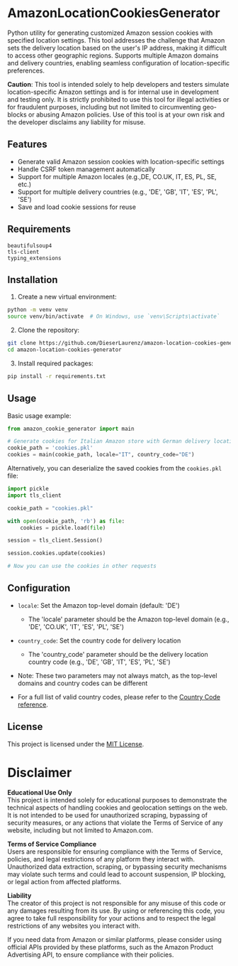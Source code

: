 # AmazonLocationCookiesGenerator

Python utility for generating customized Amazon session cookies with specified location settings. This tool addresses the challenge that Amazon sets the delivery location based on the user's IP address, making it difficult to access other geographic regions. Supports multiple Amazon domains and delivery countries, enabling seamless configuration of location-specific preferences.

**Caution**: This tool is intended solely to help developers and testers simulate location-specific Amazon settings and is for internal use in development and testing only. It is strictly prohibited to use this tool for illegal activities or for fraudulent purposes, including but not limited to circumventing geo-blocks or abusing Amazon policies. Use of this tool is at your own risk and the developer disclaims any liability for misuse.

## Features

- Generate valid Amazon session cookies with location-specific settings
- Handle CSRF token management automatically
- Support for multiple Amazon locales (e.g.,DE, CO.UK, IT, ES, PL, SE, etc.)
- Support for multiple delivery countries (e.g., 'DE', 'GB', 'IT', 'ES', 'PL', 'SE')
- Save and load cookie sessions for reuse

## Requirements

```
beautifulsoup4
tls-client
typing_extensions
```

## Installation

1. Create a new virtual environment:
```bash
python -m venv venv
source venv/bin/activate  # On Windows, use `venv\Scripts\activate`
```

2. Clone the repository:
```bash
git clone https://github.com/DieserLaurenz/amazon-location-cookies-generator.git
cd amazon-location-cookies-generator
```

3. Install required packages:
```bash
pip install -r requirements.txt
```

## Usage

Basic usage example:

```python
from amazon_cookie_generator import main

# Generate cookies for Italian Amazon store with German delivery location
cookie_path = 'cookies.pkl'
cookies = main(cookie_path, locale="IT", country_code="DE")
```

Alternatively, you can deserialize the saved cookies from the `cookies.pkl` file:

```python
import pickle
import tls_client

cookie_path = "cookies.pkl"

with open(cookie_path, 'rb') as file:
    cookies = pickle.load(file)

session = tls_client.Session()

session.cookies.update(cookies)

# Now you can use the cookies in other requests
```

## Configuration

- `locale`: Set the Amazon top-level domain (default: 'DE')
  - The 'locale' parameter should be the Amazon top-level domain (e.g., 'DE', 'CO.UK', 'IT', 'ES', 'PL', 'SE')

- `country_code`: Set the country code for delivery location
  - The 'country_code' parameter should be the delivery location country code (e.g., 'DE', 'GB', 'IT', 'ES', 'PL', 'SE')


- Note: These two parameters may not always match, as the top-level domains and country codes can be different


- For a full list of valid country codes, please refer to the [Country Code reference](https://countrycode.org/).


## License

This project is licensed under the [MIT License](LICENSE).

# Disclaimer

**Educational Use Only**  
This project is intended solely for educational purposes to demonstrate the technical aspects of handling cookies and geolocation settings on the web. It is not intended to be used for unauthorized scraping, bypassing of security measures, or any actions that violate the Terms of Service of any website, including but not limited to Amazon.com.

**Terms of Service Compliance**  
Users are responsible for ensuring compliance with the Terms of Service, policies, and legal restrictions of any platform they interact with. Unauthorized data extraction, scraping, or bypassing security mechanisms may violate such terms and could lead to account suspension, IP blocking, or legal action from affected platforms.

**Liability**  
The creator of this project is not responsible for any misuse of this code or any damages resulting from its use. By using or referencing this code, you agree to take full responsibility for your actions and to respect the legal restrictions of any websites you interact with.

If you need data from Amazon or similar platforms, please consider using official APIs provided by these platforms, such as the Amazon Product Advertising API, to ensure compliance with their policies.
